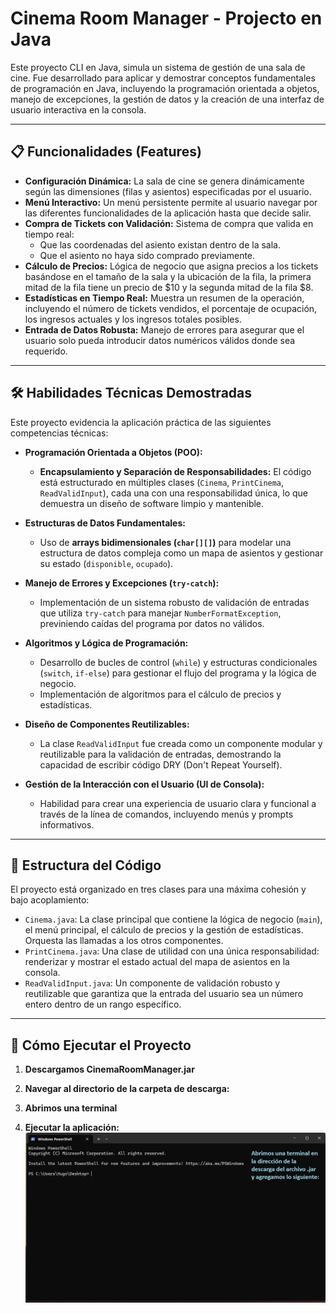 # Cinema Room Manager - Projecto en Java

Este proyecto CLI en Java, simula un sistema de gestión de una sala de cine. Fue desarrollado para aplicar y demostrar conceptos fundamentales de programación en Java, incluyendo la programación orientada a objetos, manejo de excepciones, la gestión de datos y la creación de una interfaz de usuario interactiva en la consola.

---

## 📋 Funcionalidades (Features)

* **Configuración Dinámica:** La sala de cine se genera dinámicamente según las dimensiones (filas y asientos) especificadas por el usuario.
* **Menú Interactivo:** Un menú persistente permite al usuario navegar por las diferentes funcionalidades de la aplicación hasta que decide salir.
* **Compra de Tickets con Validación:** Sistema de compra que valida en tiempo real:
    * Que las coordenadas del asiento existan dentro de la sala.
    * Que el asiento no haya sido comprado previamente.
* **Cálculo de Precios:** Lógica de negocio que asigna precios a los tickets basándose en el tamaño de la sala y la ubicación de la fila, la primera mitad de la fila tiene un precio de $10 y la segunda mitad de la fila $8.
* **Estadísticas en Tiempo Real:** Muestra un resumen de la operación, incluyendo el número de tickets vendidos, el porcentaje de ocupación, los ingresos actuales y los ingresos totales posibles.
* **Entrada de Datos Robusta:** Manejo de errores para asegurar que el usuario solo pueda introducir datos numéricos válidos donde sea requerido.

---

## 🛠️ Habilidades Técnicas Demostradas

Este proyecto evidencia la aplicación práctica de las siguientes competencias técnicas:

* **Programación Orientada a Objetos (POO):**
    * **Encapsulamiento y Separación de Responsabilidades:** El código está estructurado en múltiples clases (`Cinema`, `PrintCinema`, `ReadValidInput`), cada una con una responsabilidad única, lo que demuestra un diseño de software limpio y mantenible.

* **Estructuras de Datos Fundamentales:**
    * Uso de **arrays bidimensionales (`char[][]`)** para modelar una estructura de datos compleja como un mapa de asientos y gestionar su estado (`disponible`, `ocupado`).

* **Manejo de Errores y Excepciones (`try-catch`):**
    * Implementación de un sistema robusto de validación de entradas que utiliza `try-catch` para manejar `NumberFormatException`, previniendo caídas del programa por datos no válidos.

* **Algoritmos y Lógica de Programación:**
    * Desarrollo de bucles de control (`while`) y estructuras condicionales (`switch`, `if-else`) para gestionar el flujo del programa y la lógica de negocio.
    * Implementación de algoritmos para el cálculo de precios y estadísticas.

* **Diseño de Componentes Reutilizables:**
    * La clase `ReadValidInput` fue creada como un componente modular y reutilizable para la validación de entradas, demostrando la capacidad de escribir código DRY (Don't Repeat Yourself).

* **Gestión de la Interacción con el Usuario (UI de Consola):**
    * Habilidad para crear una experiencia de usuario clara y funcional a través de la línea de comandos, incluyendo menús y prompts informativos.

---

## 📂 Estructura del Código

El proyecto está organizado en tres clases para una máxima cohesión y bajo acoplamiento:

* `Cinema.java`: La clase principal que contiene la lógica de negocio (`main`), el menú principal, el cálculo de precios y la gestión de estadísticas. Orquesta las llamadas a los otros componentes.
* `PrintCinema.java`: Una clase de utilidad con una única responsabilidad: renderizar y mostrar el estado actual del mapa de asientos en la consola.
* `ReadValidInput.java`: Un componente de validación robusto y reutilizable que garantiza que la entrada del usuario sea un número entero dentro de un rango específico.

---

## 🚀 Cómo Ejecutar el Proyecto

1.  **Descargamos CinemaRoomManager.jar**
   
2.  **Navegar al directorio de la carpeta de descarga:**
 
3.  **Abrimos una terminal**
   
4.  **Ejecutar la aplicación:**
![Demostración del ejecutable](https://github.com/hugobardales/Hyperskill_Proyect-Cinema_Room_Manager/blob/main/assests/CinemaRoomManager.gif)

    
